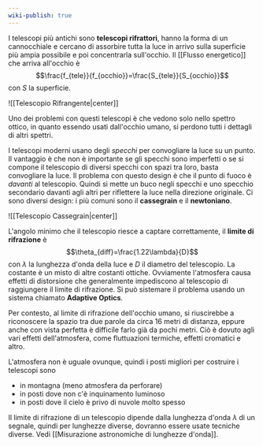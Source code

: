 ```yaml
---
wiki-publish: true
---
```

I telescopi più antichi sono **telescopi rifrattori**, hanno la forma di un cannocchiale e cercano di assorbire tutta la luce in arrivo sulla superficie più ampia possibile e poi concentrarla sull'occhio. Il [[Flusso energetico]] che arriva all'occhio è
$$\frac{f_{tele}}{f_{occhio}}=\frac{S_{tele}}{S_{occhio}}$$
con $S$ la superficie.

![[Telescopio Rifrangente|center]]

Uno dei problemi con questi telescopi è che vedono solo nello spettro ottico, in quanto essendo usati dall'occhio umano, si perdono tutti i dettagli di altri spettri.

I telescopi moderni usano degli *specchi* per convogliare la luce su un punto. Il vantaggio è che non è importante se gli specchi sono imperfetti o se si compone il telescopio di diversi specchi con spazi tra loro, basta convogliare la luce. Il problema con questo design è che il punto di fuoco è *davanti* al telescopio. Quindi si mette un buco negli specchi e uno specchio secondario davanti agli altri per riflettere la luce nella direzione originale. Ci sono diversi design: i più comuni sono il **cassegrain** e il **newtoniano**.

![[Telescopio Cassegrain|center]]

L'angolo minimo che il telescopio riesce a captare correttamente, il **limite di rifrazione** è
$$\theta_{diff}=\frac{1.22\lambda}{D}$$
con $\lambda$ la lunghezza d'onda della luce e $D$ il diametro del telescopio. La costante è un misto di altre costanti ottiche. Ovviamente l'atmosfera causa effetti di distorsione che generalmente impediscono al telescopio di raggiungere il limite di rifrazione. Si può sistemare il problema usando un sistema chiamato **Adaptive Optics**.

Per contesto, al limite di rifrazione dell'occhio umano, si riuscirebbe a riconoscere la spazio tra due parole da circa 16 metri di distanza, eppure anche con vista perfetta è difficile farlo già da pochi metri. Ciò è dovuto agli vari effetti dell'atmosfera, come fluttuazioni termiche, effetti cromatici e altro.

L'atmosfera non è uguale ovunque, quindi i posti migliori per costruire i telescopi sono
- in montagna (meno atmosfera da perforare)
- in posti dove non c'è inquinamento luminoso
- in posti dove il cielo è privo di nuvole molto spesso

Il limite di rifrazione di un telescopio dipende dalla lunghezza d'onda $\lambda$ di un segnale, quindi per lunghezze diverse, dovranno essere usate tecniche diverse. Vedi [[Misurazione astronomiche di lunghezze d'onda]].